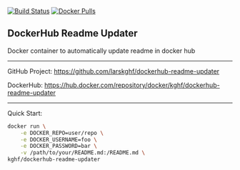 [![Build Status](https://drone.kghf.io/api/badges/larskghf/dockerhub-readme-updater/status.svg)](https://drone.kghf.io/larskghf/dockerhub-readme-updater)
[![Docker Pulls](https://img.shields.io/docker/pulls/kghf/dockerhub-readme-updater)](https://hub.docker.com/r/kghf/dockerhub-readme-updater)
## DockerHub Readme Updater

Docker container to automatically update readme in docker hub

---

GitHub Project: https://github.com/larskghf/dockerhub-readme-updater

DockerHub: https://hub.docker.com/repository/docker/kghf/dockerhub-readme-updater

---
Quick Start:
```bash
docker run \
    -e DOCKER_REPO=user/repo \
    -e DOCKER_USERNAME=foo \
    -e DOCKER_PASSWORD=bar \
    -v /path/to/your/README.md:/README.md \
kghf/dockerhub-readme-updater
```